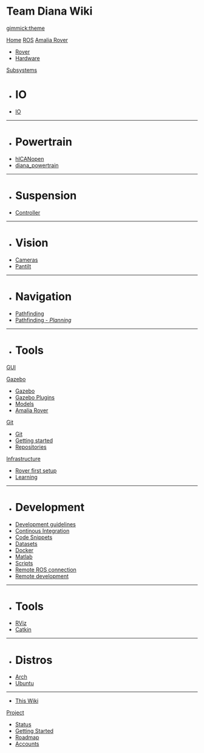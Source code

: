 <!--
-- Name of your wiki
-- Do NOT remove the leading `#` character.
-->

# Team Diana Wiki


<!--
-- Default theme
-- (Read: http://dynalon.github.io/mdwiki/#!customizing.md#Theme_chooser)
-->

[gimmick:theme](spacelab)


  <!--
  -- Navigation
  -- (Read: http://dynalon.github.io/mdwiki/#!quickstart.md#Adding_a_navigation)
  -->

  [Home](index.md)
  [ROS](pages/ROS.md)
[Amalia Rover]()

  * [Rover](pages/amalia_rover.md)
  * [Hardware](pages/hardware.md)

[Subsystems]()

  * # IO
  * [IO](pages/io.md)
  - - - -
  * # Powertrain
  * [hlCANopen](pages/hlcanopen.md)
  * [diana_powertrain](pages/diana_powertrain.md)
  - - - -
  * # Suspension
  * [Controller](pages/suspension_controller.md)
  - - - -
  * # Vision
  * [Cameras](pages/cameras.md)
  * [Pantilt](pages/pantilt.md)
  - - - -
  * # Navigation
  * [Pathfinding](pages/pathfinding.md)
  * [Pathfinding - *Planning*](pages/pathfinding-planning.md)
  - - - -
  * # Tools

[GUI](pages/gui.md)

[Gazebo]()

  * [Gazebo](pages/gazebo.md)
  * [Gazebo Plugins](pages/gazebo_ros_pkgs.md#gazebo_plugins)
  * [Models](pages/gazebo_models.md)
  * [Amalia Rover](pages/gazebo_amalia_rover.md)

[Git]()

  * [Git](pages/git.md)
  * [Getting started](pages/git_getting_started.md)
  * [Repositories](pages/git_repos.md)

[Infrastructure]()

  * [Rover first setup](pages/rover_first_setup.md)
  * [Learning](pages/learning.md)
  - - - -
  * # Development
  * [Development guidelines](pages/development_guidelines.md)
  * [Continous Integration](pages/continous_integration.md)
  * [Code Snippets](pages/code_snippets.md)
  * [Datasets](pages/datasets.md)
  * [Docker](pages/docker.md)
  * [Matlab](pages/matlab.md)
  * [Scripts](pages/scripts.md)
  * [Remote ROS connection](pages/remote.md)
  * [Remote development](pages/remote_development.md)
  - - - -
  * # Tools
  * [RViz](pages/rviz.md)
  * [Catkin](pages/catkin.md)
  - - - -
  * # Distros
  * [Arch](pages/archlinux.md)
  * [Ubuntu](pages/ubuntu.md)
  - - - -
  * [This Wiki](pages/this_wiki.md)

[Project]()

  * [Status](pages/status.md)
  * [Getting Started](pages/getting_started.md)
  * [Roadmap](pages/roadmap.md)
  * [Accounts](pages/accounts.md)


  <!-- A more complex navigation example: ----------------------------------------

[Menu Item 1]()

  * # SubMenu Heading 1
  * [SubMenu Item 1](pages/subitem1.md)
* [SubMenu Item 2](pages/subitem2.md)
  - - - -
  * # SubMenu Heading 2
* [SubMenu Item 3](pages/subitem3.md)
  - - - -
  * # SubMenu Heading 3
* [SubMenu Item 3](pages/subitem3.md)

[Menu Item 2](pages/item2.md)

[Menu Item 3](pages/item3.md)

  ---------------------------------------------------------------------------- -->

  <!--
  -- Change the Language
  -- Could be useful when there's more than one language wiki.
  -->

  <!--
[Change the Language]()

  * [English (United States)](/en_US/)
  * [English (United Kingdom)](/en_GB/)
* [Italian](/it/)
  -->

  <!--
  -- Let the user choose a theme
  -- (Read: http://dynalon.github.io/mdwiki/#!quickstart.md#Adding_a_navigation)
  -->

  <!--
[gimmick:themechooser](Choose theme)
  -->
